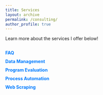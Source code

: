 ```yaml
---
title: Services
layout: archive
permalink: /consulting/
author_profile: true
---
```


Learn more about the services I offer below!

<div id="container">
  <div id="sideMenu">
    <ul>
      <li><a href="#" id="faq">FAQ</a></li>
      <li><a href="#" id="dataManagement">Data Management</a></li>
      <li><a href="#" id="programEvaluation">Program Evaluation</a></li>
      <li><a href="#" id="processAutomation">Process Automation</a></li>
      <li><a href="#" id="webScraping">Web Scraping</a></li>
    </ul>
  </div>
  <div id="content">
    <!-- The content will be displayed here -->
  </div>
</div>

<style>
  #container {
    display: flex;
  }

  #sideMenu {
    width: 200px;
    margin-right: 20px;
  }

  #sideMenu ul {
    list-style-type: none;
    padding: 0;
  }

  #sideMenu li {
    margin-bottom: 10px;
  }

  #sideMenu a {
    text-decoration: none;
    color: #007bff;
    font-weight: bold;
    cursor: pointer;
  }

  #sideMenu a:hover {
    color: #0056b3;
  }

  #content {
    flex-grow: 1;
    text-align: justify;
  }
</style>

<script>
  // FAQ Section
  document.getElementById('faq').addEventListener('click', function () {
    const contentDiv = document.getElementById('content');
    contentDiv.innerHTML = `
      <h2>Frequently Asked Questions (FAQ)</h2>
      <ul>
        <li><strong>What services count as "consulting" versus "not consulting"?</strong> 
          Any large-scale project (i.e., a paper) that I am expected to contribute meaningfully to yet will not be given authorship counts as consulting. For example, if you need to clean and debug a large do file in Stata or implement some synthetic control method, this goes beyond simply talking since I'm expected to make meaningful contributions to the code of the research process. </li>
        <li><strong>Are there differential fees?</strong> 
          Yes, fees depend on who is asking. PHD/grad students have one set of fees and professionals (i.e., professors and people in industry) have a separate tier.</li>
        <li><strong>Are there expedited fees?</strong> 
          Projects where results are expected within one week from the initial consultation are classified as expedited. Expedited fees are the standard hourly fee plus half, no exceptions.</li>
        <li><strong>Is the first consultation free?</strong> 
          Yes, the first 30-minute consultation is free to discuss your project and goals.</li>
      </ul>
    `;
  });

  // Data Management Section
  document.getElementById('dataManagement').addEventListener('click', function () {
    const contentDiv = document.getElementById('content');
    contentDiv.innerHTML = `
      <h2>Data Management</h2>
      <p>
        In research, data must be cleaned before it may be analyzed. However, sometimes this task is more daunting than it appears at first. 
        Often, multiple merges, reshapings, and validation checks must be done to ensure a dataset is ready for analysis. Particularly in an 
        era where data are unstructured (found on webpages, and must be scraped from the internet), efficient, reproducible data management is 
        critical to the success of a project before any analysis is done. If you need to clean data for a project and need a streamlined, 
        efficient way of doing so, <a href="mailto:j.greathouse3@student.gsu.edu">contact me</a> and we can discuss the details.
      </p>
    `;
  });

  // Program Evaluation Section
  document.getElementById('programEvaluation').addEventListener('click', function () {
    const contentDiv = document.getElementById('content');
    contentDiv.innerHTML = `
      <h2>Program Evaluation</h2>
      <p>
        Frequently, researchers need to know if some intervention (say, a tax, an anti-tobacco policy, an abortion ban, or some new 
        marketing strategy) had some effect on outcomes that we care about. However, policy is never self-justifying; it must be 
        studied and evaluated to see if it actually achieves the aims it is meant to achieve. 
        If you wish to implement a program evaluation using rigorous and objective methods, 
        <a href="mailto:j.greathouse3@student.gsu.edu">contact me</a> today for a free consultation so we can discuss your needs.
      </p>
    `;
  });

  // Process Automation Section
  document.getElementById('processAutomation').addEventListener('click', function () {
    const contentDiv = document.getElementById('content');
    contentDiv.innerHTML = `
      <h2>Process Automation</h2>
      <p>
        Automation of workflows saves time, reduces errors, and ensures that tasks once required to be done by people can be done automatically. Whether you need to automate data collection from a web source, the cleaning of manually updated datasets, file organization, or reporting, I can help streamline your processes with GitHub Actions. 
        <a href="mailto:j.greathouse3@student.gsu.edu">Reach out to discuss</a> how automation can help your business or your research purposes.
      </p>
    `;
  });

  // Web Scraping Section
  document.getElementById('webScraping').addEventListener('click', function () {
    const contentDiv = document.getElementById('content');
    contentDiv.innerHTML = `
      <h2>Web Scraping</h2>
      <p>
        Extracting data from the web allows you to harness valuable information for research. However, this requires specialized tools and can be tedious if done by hand. I specialize in developing efficient, scalable scraping solutions using Python and GitHub Actions to gather the data you need from websites, APIs, and other online sources. 
        <a href="mailto:j.greathouse3@student.gsu.edu">Contact me</a> to learn more about how I can help with your web scraping needs.
      </p>
    `;
  });
</script>
